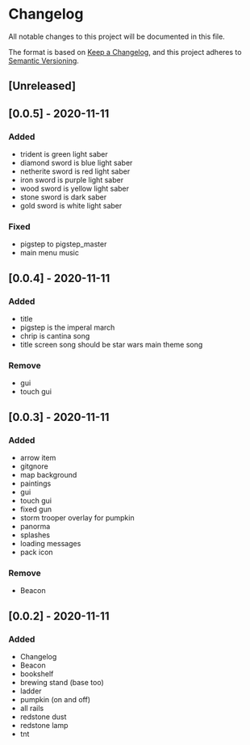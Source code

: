 # Changelog
All notable changes to this project will be documented in this file.

The format is based on [Keep a Changelog](https://keepachangelog.com/en/1.0.0/),
and this project adheres to [Semantic Versioning](https://semver.org/spec/v2.0.0.html).

## [Unreleased]

## [0.0.5] - 2020-11-11
### Added
- trident is green light saber
- diamond sword is blue light saber
- netherite sword is red light saber
- iron sword is purple light saber
- wood sword is yellow light saber
- stone sword is dark saber
- gold sword is white light saber

### Fixed
- pigstep to pigstep_master
- main menu music

## [0.0.4] - 2020-11-11
### Added
- title
- pigstep is the imperal march
- chrip is cantina song
- title screen song should be star wars main theme song

### Remove
- gui
- touch gui

## [0.0.3] - 2020-11-11
### Added
- arrow item
- gitgnore
- map background
- paintings
- gui
- touch gui
- fixed gun
- storm trooper overlay for pumpkin
- panorma
- splashes 
- loading messages
- pack icon

### Remove
- Beacon

## [0.0.2] - 2020-11-11
### Added
- Changelog
- Beacon
- bookshelf
- brewing stand (base too)
- ladder
- pumpkin (on and off)
- all rails
- redstone dust
- redstone lamp
- tnt
